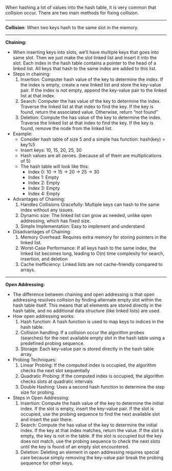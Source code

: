 When hashing a lot of values into the hash table, it is very common that collision occur. There are two main methods for fixing collision.

---
**Collision**: When two keys hash to the same slot in the memory.

---
**Chaining:**
- When inserting keys into slots, we’ll have multiple keys that goes into same slot. Then we just make the slot linked list and insert it into the slot. Each index in the hash table contains a pointer to the head of a linked list. All keys that hash to the same index are added to this list.
- Steps in chaining:
	1. Insertion: Computer hash value of the key to determine the index. If the index is empty, create a new linked list and store the key-value pair. If the index is not empty, append the key-value pair to the linked list at that index.
	2. Search: Computer the has value of the key to determine the index. Traverse the linked list at that index to find the key. If the key is found, return the associated value. Otherwise, return “not found”
	3. Deletion: Compute the has value of the key to determine the index. Traverse the linked list at that index to find the key. If the key is found, remove the node from the linked list.
- Example:
	- Consider hash table of size 5 and a simple has function: hash(key) = key%5
	- Insert keys: 10, 15, 20, 25, 30
	- Hash values are all zeroes. (because all of them are multiplications of 5)
	- The hash table will look like this:
		- Index 0: 10 -> 15 -> 20 -> 25 -> 30
		- Index 1: Empty
		- Index 2: Empty
		- Index 3: Empty
		- Index 4: Empty
- Advantages of Chaining:
	1. Handles Collisions Gracefully: Multiple keys can hash to the same index without any issues.
	2. Dynamic size: The linked list can grow as needed, unlike open addressing, which has fixed size.
	3. Simple Implementation: Easy to implement and understand
- Disadvantages of Chaining:
	1. Memory Overhead: Requires extra memory for storing pointers in the linked list.
	2. Worst-Case Performance: If all keys hash to the same index, the linked list becomes long, leading to O(n) time complexity for search, insertion, and deletion
	3. Cache Inefficiency: Linked lists are not cache-friendly compared to arrays.
---
**Open Addressing:**
- The difference between chaining and open addressing is that open addressing resolves collision by finding alternate empty slot within the hash table itself. This means that all elements are stored directly in the hash table, and no additional data structure (like linked lists) are used.
- How open addressing works:
	1. Hash function: A hash function is used to map keys to indices in the hash table.
	2. Collision handling: If a collision occur the algorithm probes (searches) for the next available empty slot in the hash table using a predefined probing sequence.
	3. Storage: Each key-value pair is stored directly in the hash table array.
- Probing Techniques:
	1. Linear Probing: If the computed index is occupied, the algorithm checks the next slot sequentially
	2. Quadratic Probing: If the computed index is occupied, the algorithm checks slots at quadratic intervals
	3. Double Hashing: Uses a second hash function to determine the step size for probing.
- Steps in Open Addressing:
	1. Insertion: Compute the hash value of the key to determine the initial index. If the slot is empty, insert the key-value pair. If the slot is occupied, use the probing sequence to find the next available slot and insert the pair there.
	2. Search: Compute the has value of the key to determine the initial index. If the key at that index matches, return the value. If the slot is empty, the key is not in the table. If the slot is occupied but the key does not match, use the probing sequence to check the next slots until the key is found of an empty slot encountered.
	3. Deletion: Deleting an element in open addressing requires special care because simply removing the key-value pair break the probing sequence for other keys.
